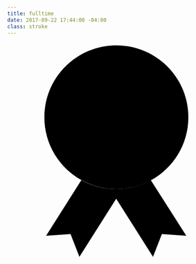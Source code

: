 ```yaml
---
title: fulltime
date: 2017-09-22 17:44:00 -04:00
class: stroke
---
```

<svg version="1.1" id="Layer_1" xmlns="http://www.w3.org/2000/svg" xmlns:xlink="http://www.w3.org/1999/xlink" x="0px" y="0px"
	 viewBox="0 0 150 150" style="enable-background:new 0 0 150 150;" xml:space="preserve">
<g>
	<path d="M93.5,49.4l-12-6.6L87,80.5h-5.2l-5.2-23.7h-3l-5.2,23.7h-5.2l5.5-37.9l-12.3,6.8L54.2,45l17.9-9.6
		c-2.1-1.1-3.6-3.3-3.6-5.9c0-3.7,3-6.7,6.7-6.7s6.7,3,6.7,6.7c0,2.6-1.5,4.8-3.6,5.9L95.8,45L93.5,49.4z"/>
</g>
<path d="M124.5,51.7c0,18.7-10.3,34.9-25.6,43.4c-5.9,3.2-12.5,5.3-19.6,5.9c-1.4,0.1-2.8,0.2-4.3,0.2s-2.9-0.1-4.3-0.2
	c-7.1-0.6-13.7-2.7-19.6-5.9c-15.3-8.4-25.6-24.7-25.6-43.4C25.5,24.3,47.7,2.2,75,2.2S124.5,24.3,124.5,51.7z"/>
<g>
	<path d="M123.1,133.4l-16.8-1.2l-6.1,15.7l-25.3-40l-25.3,40l-6.1-15.7l-16.8,1.2l24.2-38.3c5.9,3.2,12.5,5.3,19.6,5.9
		c1.4,0.1,2.8,0.2,4.3,0.2s2.9-0.1,4.3-0.2c7.1-0.6,13.7-2.7,19.6-5.9L123.1,133.4z"/>
</g>
<circle cx="75" cy="51.7" r="40.2"/>
</svg>
